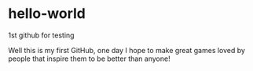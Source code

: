 # hello-world
1st github for testing

Well this is my first GitHub, one day I hope to make great games loved by people that inspire them to be better than anyone!
